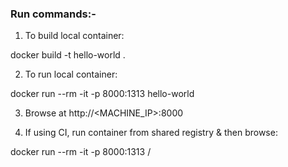 ### Run commands:-

1. To build local container:

docker build -t hello-world .

2. To run local container:

docker run --rm -it -p 8000:1313 hello-world

3. Browse at http://<MACHINE_IP>:8000

4. If using CI, run container from shared registry & then browse:

docker run --rm -it -p 8000:1313 <registry>/<repo>

